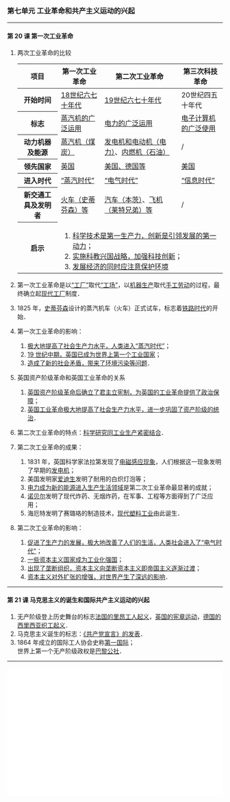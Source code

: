 ### 第七单元 工业革命和共产主义运动的兴起

---

#### 第 20 课 第一次工业革命

1. 两次工业革命的比较

    <table><thead><tr><th>项目</th><th>第一次工业革命</th><th>第二次工业革命</th><th>第三次科技革命</th></tr></thead><tbody><tr><th>开始时间</th><td><u>18世纪六七十年代</u></td><td><u>19世纪六七十年代</u></td><td>20世纪四五十年代</td></tr><tr><th>标志</th><td><u>蒸汽机的广泛运用</u></td><td><u>电力的广泛运用</u></td><td><u>电子计算机的广泛使用</u></td></tr><tr><th>动力机器及能源</th><td><u>蒸汽机（煤炭）</u></td><td><u>发电机和电动机（电力）</u>、<u>内燃机（石油）</u></td><td>/</td></tr><tr><th>领先国家</th><td><u>英国</u></td><td><u>美国、德国等</u></td><td><u>美国</u></td></tr><tr><th>进入时代</th><td><u>“蒸汽时代”</u></td><td><u>“电气时代”</u></td><td><u>“信息时代”</u></td></tr><tr><th>新交通工具及发明者</th><td><u>火车（史蒂芬森）等</u></td><td><u>汽车（本茨）</u>、<u>飞机（莱特兄弟）等</u></td><td>/</td></tr><tr><th rowspan="2">启示</th><td owspan="2" colspan="3"><ol><li><u>科学技术是第一生产力，创新是引领发展的第一动力</u>；</li><li><u>实施科教兴国战略，加强科技创新</u>；</li><li><u>发展经济的同时应注意保护环境</u></li></ol></td></tr></tbody></table>

2. 第一次工业革命是以<u>“工厂”</u>取代<u>“工场”</u>，以<u>机器生产</u>取代<u>手工劳动</u>的过程，最终确立起<u>现代工厂</u>制度．

3. 1825 年，<u>史蒂芬森</u>设计的蒸汽机车（火车）正式试车，标志着<u>铁路时代</u>的开始．

4. 第一次工业革命的影响：

    1. <u>极大地提高了社会生产力水平，人类进入“蒸汽时代”</u>；
    2. <u>19 世纪中期，英国已成为世界上第一个工业国家</u>；
    3. <u>造成了新的社会矛盾，带来了环境污染等问题</u>．

5. 英国资产阶级革命和英国工业革命的关系

    1. <u>英国资产阶级革命后确立了君主立宪制，为英国的工业革命提供了政治保障</u>；
    2. <u>英国工业革命极大地提高了社会生产力水平，进一步巩固了资产阶级的统治</u>．

6. 第二次工业革命的特点：<u>科学研究同工业生产紧密结合</u>．

7. 第二次工业革命的成果：

    1. 1831 年，英国科学家法拉第发现了<u>电磁感应现象</u>，人们根据这一现象发明了早期的<u>发电机</u>；
    2. 美国发明家<u>爱迪生</u>发明了耐用的白炽灯泡等；
    3. <u>电力成为新的能源进入生产生活领域</u>是第二次工业革命最显著的成就；
    4. <u>诺贝尔</u>发明了现代炸药、无烟炸药，在军事、工程等方面得到了广泛应用；
    5. 海厄特发明了赛璐珞的制造技术，<u>现代塑料工业</u>由此诞生．

8. 第二次工业革命的影响：

    1. <u>促进了生产力的发展，极大地改善了人们的生活，人类社会进入了“电气时代”</u>；
    2. <u>一些资本主义国家成为工业化强国</u>；
    3. <u>出现了垄断组织，资本主义向垄断资本主义即帝国主义逐渐过渡</u>；
    4. <u>资本主义对外扩张的增强，对世界产生了深远的影响</u>．

---

#### 第 21 课 马克思主义的诞生和国际共产主义运动的兴起

1. 无产阶级登上历史舞台的标志<u>法国的里昂工人起义</u>，<u>英国的宪章运动</u>，<u>德国的西里西亚织工起义</u>．
2. 马克思主义诞生的标志：<u>《共产党宣言》的发表</u>．
3. 1864 年成立的国际工人协会史称<u>第一国际</u>；<br>世界上第一个无产阶级政权是<u>巴黎公社</u>．

---

<iframe src="/assets/summaries-blank/hw-7-1_9-1v1.pdf" frameborder="0" width="100%" type="application/pdf"></iframe>

<iframe src="/assets/summaries-blank/hw-7-1_9-1v2.pdf" frameborder="0" width="100%" type="application/pdf"></iframe>
